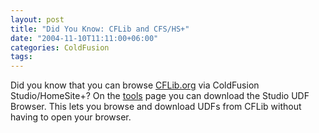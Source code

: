 ```yaml
---
layout: post
title: "Did You Know: CFLib and CFS/HS+"
date: "2004-11-10T11:11:00+06:00"
categories: ColdFusion 
tags: 
---
```


Did you know that you can browse <a href="http://www.cflib.org">CFLib.org</a> via ColdFusion Studio/HomeSite+? On the <a href="http://www.cflib.org/tools.cfm">tools</a> page you can download the Studio UDF Browser. This lets you browse and download UDFs from CFLib without having to open your browser.